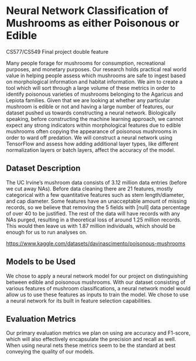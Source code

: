 

# Neural Network Classification of Mushrooms as either Poisonous or Edible
CS577/CS549 Final project double feature

Many people forage for mushrooms for consumption, recreational purposes, and monetary purposes. Our research holds practical real world value in helping people assess which mushrooms are safe to ingest based on morphological information and habitat information. We aim to create a tool which will sort through a large volume of these metrics in order to identify poisonous varieties of mushrooms belonging to the Agaricus and Lepiota families. Given that we are looking at whether any particular mushroom is edible or not and having a large number of features, our dataset pushed us towards constructing a neural network. Biologically speaking, before constructing the machine learning approach, we cannot expect any strong indicators within morphological features due to edible mushrooms often copying the appearance of poisonous mushrooms in order to ward off predation. We will construct a neural network using TensorFlow and assess how adding additional layer types, like different normalization layers or batch layers, affect the accuracy of the model.

## Dataset Description
The UC Irvine’s mushroom data consists of 3.12 million data entries (before we cut away NAs). Before data cleaning there are 21 features, mostly categorical with a few quantitative features such as stem length/diameter, and cap diameter. Some features have an unacceptable amount of missing records, so we believe that removing the 5 fields with [null] data percentage of over 40 to be justified. The rest of the data will have records with any NAs purged, resulting in a theoretical loss of around 1.25 million records. This would then leave us with 1.87 million individuals, which should be enough for us to run analyses on. 

https://www.kaggle.com/datasets/davinascimento/poisonous-mushrooms


## Models to be Used
We chose to apply a neural network model for our project on distinguishing between edible and poisonous mushrooms. With our dataset consisting of various features of mushroom classifications, a neural network model would allow us to use these features as inputs to train the model. We chose to use a neural network for its built in feature selection capabilities.

## Evaluation Metrics
Our primary evaluation metrics we plan on using are accuracy and F1-score, which will also effectively encapsulate the precision and recall as well. When using neural nets these metrics seem to be the standard at best conveying the quality of our models.

